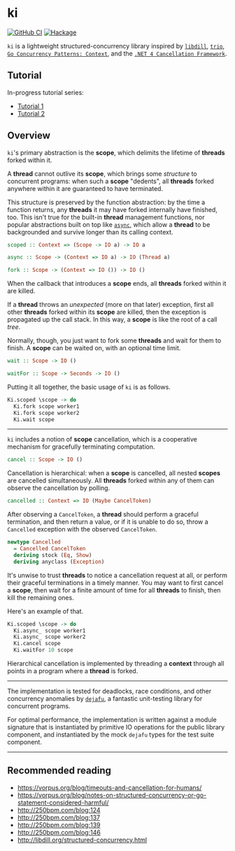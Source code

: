 # ki

[![GitHub CI](https://github.com/mitchellwrosen/ki/workflows/CI/badge.svg)](https://github.com/mitchellwrosen/ki/actions)
[![Hackage](https://img.shields.io/hackage/v/ki.svg?label=ki&logo=haskell)](https://hackage.haskell.org/package/ki-0/candidate)

`ki` is a lightweight structured-concurrency library inspired by
[`libdill`](http://libdill.org/), [`trio`](https://github.com/python-trio/trio),
[`Go Concurrency Patterns: Context`](https://blog.golang.org/context), and the
[`.NET 4 Cancellation Framework`](https://devblogs.microsoft.com/pfxteam/net-4-cancellation-framework/).

## Tutorial

In-progress tutorial series:

- [Tutorial 1](tutorial/01.md)
- [Tutorial 2](tutorial/02.md)

## Overview

`ki`'s primary abstraction is the **scope**, which delimits the lifetime of **threads** forked within it.

A **thread** cannot outlive its **scope**, which brings some _structure_ to concurrent programs: when such a **scope**
"dedents", all **threads** forked anywhere within it are guaranteed to have terminated.

This structure is preserved by the function abstraction: by the time a function returns, any **threads** it may have
forked internally have finished, too. This isn't true for the built-in **thread** management functions, nor popular
abstractions built on top like [`async`](https://hackage.haskell.org/package/async), which allow a **thread** to be
backgrounded and survive longer than its calling context.

```haskell
scoped :: Context => (Scope -> IO a) -> IO a

async :: Scope -> (Context => IO a) -> IO (Thread a)

fork :: Scope -> (Context => IO ()) -> IO ()
```

When the callback that introduces a **scope** ends, all **threads** forked within it are killed.

If a **thread** throws an _unexpected_ (more on that later) exception, first all other **threads** forked within its
**scope** are killed, then the exception is propagated up the call stack. In this way, a **scope** is like the root of a
call _tree_.

Normally, though, you just want to fork some **threads** and wait for them to finish. A **scope** can be waited on, with
an optional time limit.

```haskell
wait :: Scope -> IO ()

waitFor :: Scope -> Seconds -> IO ()
```

Putting it all together, the basic usage of `ki` is as follows.

```haskell
Ki.scoped \scope -> do
  Ki.fork scope worker1
  Ki.fork scope worker2
  Ki.wait scope
```

---

`ki` includes a notion of **scope** cancellation, which is a cooperative mechanism for gracefully terminating
computation.

```haskell
cancel :: Scope -> IO ()
```

Cancellation is hierarchical: when a **scope** is cancelled, all nested **scopes** are cancelled simultaneously. All
**threads** forked within any of them can observe the cancellation by polling.

```haskell
cancelled :: Context => IO (Maybe CancelToken)
```

After observing a `CancelToken`, a **thread** should perform a graceful termination, and then return a value, or if it
is unable to do so, throw a `Cancelled` exception with the observed `CancelToken`.

```haskell
newtype Cancelled
  = Cancelled CancelToken
  deriving stock (Eq, Show)
  deriving anyclass (Exception)
```

It's unwise to trust **threads** to notice a cancellation request at all, or perform their graceful terminations in a
timely manner. You may want to first cancel a **scope**, then wait for a finite amount of time for all **threads** to
finish, then kill the remaining ones.

Here's an example of that.

```haskell
Ki.scoped \scope -> do
  Ki.async_ scope worker1
  Ki.async_ scope worker2
  Ki.cancel scope
  Ki.waitFor 10 scope
```

Hierarchical cancellation is implemented by threading a **context** through all points in a program where a **thread**
is forked.

---

The implementation is tested for deadlocks, race conditions, and other concurrency anomalies by
[`dejafu`](http://hackage.haskell.org/package/dejafu), a fantastic unit-testing library for concurrent programs.

For optimal performance, the implementation is written against a module signature that is instantiated by primitive IO
operations for the public library component, and instantiated by the mock `dejafu` types for the test suite component.

---

## Recommended reading

  * https://vorpus.org/blog/timeouts-and-cancellation-for-humans/
  * https://vorpus.org/blog/notes-on-structured-concurrency-or-go-statement-considered-harmful/
  * http://250bpm.com/blog:124
  * http://250bpm.com/blog:137
  * http://250bpm.com/blog:139
  * http://250bpm.com/blog:146
  * http://libdill.org/structured-concurrency.html
